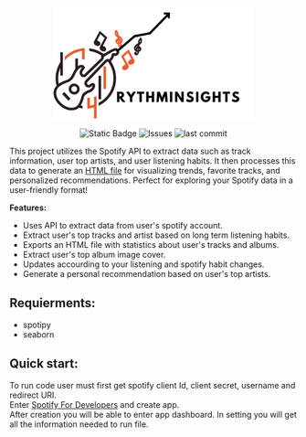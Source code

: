 
<p align="center">
<img alt="spotify logo" src="assets/rythminsights.png" width="350">
</p>
<p align="center">
<img alt="Static Badge" src="https://img.shields.io/badge/license-MIT/-">
 <img alt="Issues" src=https://img.shields.io/github/issues/romisadeh/rhythminsights>
 <img alt="last commit" src=https://img.shields.io/github/last-commit/romisadeh/rhythminsights>

</p>

 This project utilizes the Spotify API to extract data such as track information, user top artists, and user listening habits. It then processes this data to generate an [HTML file](http://htmlpreview.github.io/?https://github.com/romisadeh/rhythminsights/blob/main/assets/spotifyApi.html) for visualizing trends, favorite tracks, and personalized recommendations. Perfect for exploring your Spotify data in a user-friendly format! <br />

 **Features:**

- Uses API to extract data from user's spotify account.
- Extract user's top tracks and artist based on long term listening habits.
- Exports an HTML file with statistics about user's tracks and albums.
- Extract user's top album image cover.
- Updates accourding to your listening and spotify habit changes.
- Generate a personal recommendation based on user's top artists. 


## Requierments:
- spotipy
- seaborn

## Quick start:
To run code user must first get spotify client Id, client secret, username and redirect URI. <br>
Enter [Spotify For Developers](https://developer.spotify.com/) and create app. <br>
After creation you will be able to enter app dashboard. In setting you will get all the information needed to run file.





